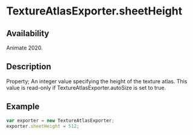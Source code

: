 # TextureAtlasExporter.sheetHeight

## Availability

Animate 2020.

## Description

Property; An integer value specifying the height of the texture atlas. This value is read-only if TextureAtlasExporter.autoSize is set to true.

## Example

``` javascript
var exporter = new TextureAtlasExporter;
exporter.sheetHeight = 512;
````
